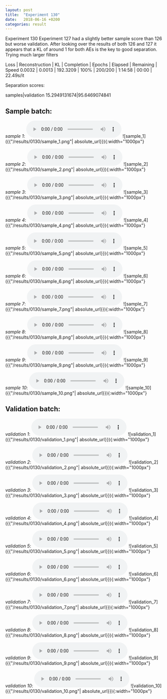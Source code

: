 ```yaml
---
layout: post
title:  "Experiment 130"
date:   2018-06-16 +0200
categories: result
---
```

Experiment 130
Experiment 127 had a slightly better sample score than 126 but worse validation.
After looking over the results of both 126 and 127 it appears that a KL of around 1 for both AEs is the key to good separation.
Trying much larger filters

Loss | Reconstruction | KL | Completion | Epochs | Elapsed | Remaining | Speed
0.0032 | 0.0013 | 192.3209 | 100% | 200/200 | 1:14:58 | 00:00 | 22.49s/it

Separation scores:

samples|validation
15.2949131674|95.6469074841

## **Sample batch**:
_sample 1_:
<audio src="/ResultsOverview/results/0130/sample_1.wav" controls preload></audio>
![sample_1]({{"/results/0130/sample_1.png"| absolute_url}}){:width="1000px"}

_sample 2_:
<audio src="/ResultsOverview/results/0130/sample_2.wav" controls preload></audio>
![sample_2]({{"/results/0130/sample_2.png"| absolute_url}}){:width="1000px"}

_sample 3_:
<audio src="/ResultsOverview/results/0130/sample_3.wav" controls preload></audio>
![sample_3]({{"/results/0130/sample_3.png"| absolute_url}}){:width="1000px"}

_sample 4_:
<audio src="/ResultsOverview/results/0130/sample_4.wav" controls preload></audio>
![sample_4]({{"/results/0130/sample_4.png"| absolute_url}}){:width="1000px"}

_sample 5_:
<audio src="/ResultsOverview/results/0130/sample_5.wav" controls preload></audio>
![sample_5]({{"/results/0130/sample_5.png"| absolute_url}}){:width="1000px"}

_sample 6_:
<audio src="/ResultsOverview/results/0130/sample_6.wav" controls preload></audio>
![sample_6]({{"/results/0130/sample_6.png"| absolute_url}}){:width="1000px"}

_sample 7_:
<audio src="/ResultsOverview/results/0130/sample_7.wav" controls preload></audio>
![sample_7]({{"/results/0130/sample_7.png"| absolute_url}}){:width="1000px"}

_sample 8_:
<audio src="/ResultsOverview/results/0130/sample_8.wav" controls preload></audio>
![sample_8]({{"/results/0130/sample_8.png"| absolute_url}}){:width="1000px"}

_sample 9_:
<audio src="/ResultsOverview/results/0130/sample_9.wav" controls preload></audio>
![sample_9]({{"/results/0130/sample_9.png"| absolute_url}}){:width="1000px"}

_sample 10_:
<audio src="/ResultsOverview/results/0130/sample_10.wav" controls preload></audio>
![sample_10]({{"/results/0130/sample_10.png"| absolute_url}}){:width="1000px"}

## **Validation batch**:
_validation 1_:
<audio src="/ResultsOverview/results/0130/validation_1.wav" controls preload></audio>
![validation_1]({{"/results/0130/validation_1.png"| absolute_url}}){:width="1000px"}

_validation 2_:
<audio src="/ResultsOverview/results/0130/validation_2.wav" controls preload></audio>
![validation_2]({{"/results/0130/validation_2.png"| absolute_url}}){:width="1000px"}

_validation 3_:
<audio src="/ResultsOverview/results/0130/validation_3.wav" controls preload></audio>
![validation_3]({{"/results/0130/validation_3.png"| absolute_url}}){:width="1000px"}

_validation 4_:
<audio src="/ResultsOverview/results/0130/validation_4.wav" controls preload></audio>
![validation_4]({{"/results/0130/validation_4.png"| absolute_url}}){:width="1000px"}

_validation 5_:
<audio src="/ResultsOverview/results/0130/validation_5.wav" controls preload></audio>
![validation_5]({{"/results/0130/validation_5.png"| absolute_url}}){:width="1000px"}

_validation 6_:
<audio src="/ResultsOverview/results/0130/validation_6.wav" controls preload></audio>
![validation_6]({{"/results/0130/validation_6.png"| absolute_url}}){:width="1000px"}

_validation 7_:
<audio src="/ResultsOverview/results/0130/validation_7.wav" controls preload></audio>
![validation_7]({{"/results/0130/validation_7.png"| absolute_url}}){:width="1000px"}

_validation 8_:
<audio src="/ResultsOverview/results/0130/validation_8.wav" controls preload></audio>
![validation_8]({{"/results/0130/validation_8.png"| absolute_url}}){:width="1000px"}

_validation 9_:
<audio src="/ResultsOverview/results/0130/validation_9.wav" controls preload></audio>
![validation_9]({{"/results/0130/validation_9.png"| absolute_url}}){:width="1000px"}

_validation 10_:
<audio src="/ResultsOverview/results/0130/validation_10.wav" controls preload></audio>
![validation_10]({{"/results/0130/validation_10.png"| absolute_url}}){:width="1000px"}
